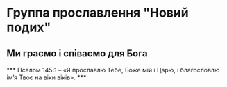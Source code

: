 # Группа прославлення "Новий подих"
##  Ми граємо і співаємо для Бога
*** Псалом 145:1 – «Я прославлю Тебе, Боже мій і Царю, і благословлю ім’я Твоє на віки віків». ***
